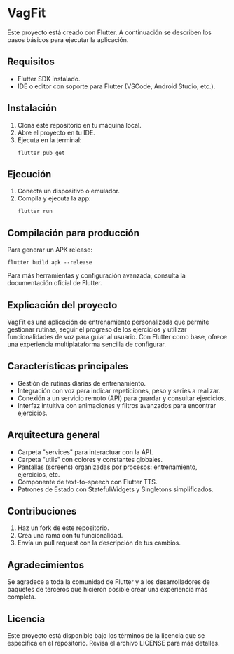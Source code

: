 # VagFit

Este proyecto está creado con Flutter. A continuación se describen los pasos básicos para ejecutar la aplicación.

## Requisitos
- Flutter SDK instalado.
- IDE o editor con soporte para Flutter (VSCode, Android Studio, etc.).

## Instalación
1. Clona este repositorio en tu máquina local.
2. Abre el proyecto en tu IDE.
3. Ejecuta en la terminal:
   ```
   flutter pub get
   ```

## Ejecución
1. Conecta un dispositivo o emulador.
2. Compila y ejecuta la app:
   ```
   flutter run
   ```

## Compilación para producción
Para generar un APK release:
```
flutter build apk --release
```

Para más herramientas y configuración avanzada, consulta la documentación oficial de Flutter.

## Explicación del proyecto
VagFit es una aplicación de entrenamiento personalizada que permite gestionar rutinas, seguir el progreso de los ejercicios y utilizar funcionalidades de voz para guiar al usuario. Con Flutter como base, ofrece una experiencia multiplataforma sencilla de configurar.

## Características principales
- Gestión de rutinas diarias de entrenamiento.
- Integración con voz para indicar repeticiones, peso y series a realizar.
- Conexión a un servicio remoto (API) para guardar y consultar ejercicios.
- Interfaz intuitiva con animaciones y filtros avanzados para encontrar ejercicios.

## Arquitectura general
- Carpeta "services" para interactuar con la API.
- Carpeta "utils" con colores y constantes globales.
- Pantallas (screens) organizadas por procesos: entrenamiento, ejercicios, etc.
- Componente de text-to-speech con Flutter TTS.
- Patrones de Estado con StatefulWidgets y Singletons simplificados.

## Contribuciones
1. Haz un fork de este repositorio.
2. Crea una rama con tu funcionalidad.
3. Envía un pull request con la descripción de tus cambios.

## Agradecimientos
Se agradece a toda la comunidad de Flutter y a los desarrolladores de paquetes de terceros que hicieron posible crear una experiencia más completa.

## Licencia
Este proyecto está disponible bajo los términos de la licencia que se especifica en el repositorio. Revisa el archivo LICENSE para más detalles.